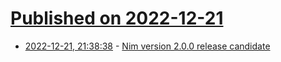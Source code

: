 # [Published on 2022-12-21](index.md)

* [2022-12-21, 21:38:38](https://news.ycombinator.com/item?id=34086739) - [Nim version 2.0.0 release candidate](https://nim-lang.org/blog/2022/12/21/version-20-rc.html)
